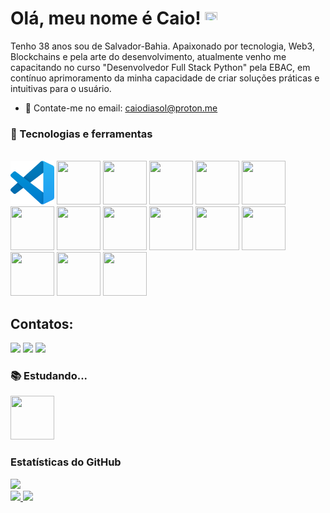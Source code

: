 # Olá, meu nome é Caio! <img src="https://raw.githubusercontent.com/MartinHeinz/MartinHeinz/master/wave.gif" width="20px" height="20px" />
Tenho 38 anos sou de Salvador-Bahia. Apaixonado por tecnologia, Web3, Blockchains e pela arte do desenvolvimento, atualmente venho me capacitando no curso "Desenvolvedor Full Stack Python" pela EBAC, em contínuo aprimoramento da minha capacidade de criar soluções práticas e intuitivas para o usuário.

- 💬 Contate-me no email: caiodiasol@proton.me

### 🔧 Tecnologias e ferramentas 

<div style:"inline_block"><br>
<img src="https://github.com/devicons/devicon/blob/master/icons/vscode/vscode-original.svg" height="70" width="70">
<img src="https://cdn.jsdelivr.net/gh/devicons/devicon@latest/icons/git/git-original.svg" width="70" height="70"/> 
<img src="https://cdn.jsdelivr.net/gh/devicons/devicon@latest/icons/html5/html5-original.svg" width="70" height="70"/> 
<img src="https://cdn.jsdelivr.net/gh/devicons/devicon@latest/icons/css3/css3-original.svg" width="70" height="70"/>
<img src="https://cdn.jsdelivr.net/gh/devicons/devicon@latest/icons/javascript/javascript-original.svg" width="70" height="70"/> 
<img src="https://cdn.jsdelivr.net/gh/devicons/devicon@latest/icons/jquery/jquery-plain-wordmark.svg" width="70" height="70"/>
<img src="https://raw.githubusercontent.com/jmnote/z-icons/master/svg/bootstrap.svg" height="70" width="70">
<img src="https://cdn.jsdelivr.net/gh/devicons/devicon@latest/icons/sass/sass-original.svg" height="70" width="70" />
<img src="https://cdn.jsdelivr.net/gh/devicons/devicon@latest/icons/gulp/gulp-plain.svg" height="70" width="70" />
<img src="https://cdn.jsdelivr.net/gh/devicons/devicon@latest/icons/less/less-plain-wordmark.svg" height="70" width="70" />
<img src="https://cdn.jsdelivr.net/gh/devicons/devicon@latest/icons/grunt/grunt-original-wordmark.svg" height="70" width="70" />
<img src="https://cdn.jsdelivr.net/gh/devicons/devicon@latest/icons/nodejs/nodejs-original-wordmark.svg" height="70" width="70" />
<img src="https://cdn.jsdelivr.net/gh/devicons/devicon@latest/icons/babel/babel-original.svg" height="70" width="70" />
<img src="https://cdn.jsdelivr.net/gh/devicons/devicon@latest/icons/typescript/typescript-original.svg" height="70" width="70"/>
<img src="https://cdn.jsdelivr.net/gh/devicons/devicon@latest/icons/vuejs/vuejs-original-wordmark.svg" height="70" width="70" />





</div>

<h2>Contatos:</h2>

<div>
<a href="https://www.instagram.com/caio.diasol/" target="_blank"><img loading="lazy" src="https://img.shields.io/badge/-Instagram-%23E4405F?style=for-the-badge&logo=instagram&logoColor=white" target="_blank"></a>
<a href = "mailto:caiodias1986@gmail.com"><img loading="lazy" src="https://img.shields.io/badge/Gmail-D14836?style=for-the-badge&logo=gmail&logoColor=white" target="_blank"></a>
<a href="https://www.linkedin.com/in/caio-dias-de-oliveira-536797b2/" target="_blank"><img loading="lazy" src="https://img.shields.io/badge/-LinkedIn-%230077B5?style=for-the-badge&logo=linkedin&logoColor=white" target="_blank"></a>   
</div>

### 📚 Estudando... 
<img src="https://cdn.jsdelivr.net/gh/devicons/devicon@latest/icons/vuejs/vuejs-original-wordmark.svg" height="70" width="70" />


### Estatísticas do GitHub 
<img src="https://i.pinimg.com/originals/65/c4/f4/65c4f452571be1261e9c623f7da488ac.gif" width=35px />

<div>
<a href="https://github.com/caiodiasol">
<img loading="lazy" height="180em" src="https://github-readme-stats.vercel.app/api?username=caiodiasol&show_icons=true&theme=tokyonight&include_all_commits=true&count_private=true"/>
<img loading="lazy" height="180em" src="https://github-readme-stats.vercel.app/api/top-langs/?username=caiodiasol&langs_count=7&theme=tokyonight"/>
</div>
